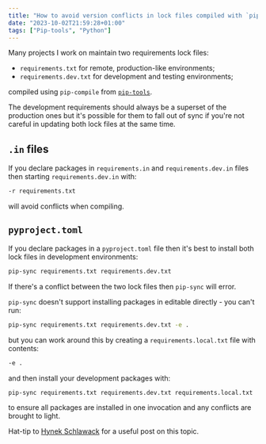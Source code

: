 ```yaml
---
title: "How to avoid version conflicts in lock files compiled with `pip-tools`"
date: "2023-10-02T21:59:28+01:00"
tags: ["Pip-tools", "Python"]
---
```


Many projects I work on maintain two requirements lock files:

- `requirements.txt` for remote, production-like environments;
- `requirements.dev.txt` for development and testing environments;

compiled using `pip-compile` from [`pip-tools`].

The development requirements should always be a superset of the production ones
but it's possible for them to fall out of sync if you're not careful in updating
both lock files at the same time.

## `.in` files

If you declare packages in `requirements.in` and `requirements.dev.in` files
then starting `requirements.dev.in` with:

```txt
-r requirements.txt
```

will avoid conflicts when compiling.

## `pyproject.toml`

If you declare packages in a `pyproject.toml` file then it's best to install
both lock files in development environments:

```sh
pip-sync requirements.txt requirements.dev.txt
```

If there's a conflict between the two lock files then `pip-sync` will error.

`pip-sync` doesn't support installing packages in editable directly - you can't
run:

```sh
pip-sync requirements.txt requirements.dev.txt -e .
```

but you can work around this by creating a `requirements.local.txt` file with
contents:

```txt
-e .
```

and then install your development packages with:

```
pip-sync requirements.txt requirements.dev.txt requirements.local.txt
```

to ensure all packages are installed in one invocation and any conflicts are
brought to light.

Hat-tip to [Hynek Schlawack][hynek_post] for a useful post on this topic.

[`pip-tools`]: https://github.com/jazzband/pip-tools
[hynek_post]: https://hynek.me/til/pip-tools-and-pyproject-toml/
